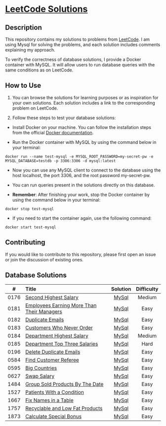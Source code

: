 # [LeetCode Solutions](https://github.com/sdimon13/leetCode)

## Description

This repository contains my solutions to problems from [LeetCode](https://leetcode.com/). I am using Mysql for solving
the
problems, and each solution includes comments explaining my approach.

To verify the correctness of database solutions, I provide a Docker container with MySQL. It will allow users to run
database queries with the same conditions as on LeetCode.

## How to Use

1. You can browse the solutions for learning purposes or as inspiration for your own solutions. Each solution includes a
   link to the corresponding problem on LeetCode.

2. Follow these steps to test your database solutions:

- Install Docker on your machine. You can follow the installation steps from the
  official [Docker documentation](https://docs.docker.com/get-docker/).

- Run the Docker container with MySQL by using the command below in your terminal:

`docker run --name test-mysql -e MYSQL_ROOT_PASSWORD=my-secret-pw -e MYSQL_DATABASE=testdb -p 3306:3306 -d mysql:latest`

- Now you can use any MySQL client to connect to the database using the host localhost, the port 3306, and the root
  password my-secret-pw.

- You can run queries present in the solutions directly on this database.

- **Remember**: After finishing your work, stop the Docker container by using the command below in your terminal:

`docker stop test-mysql`

- If you need to start the container again, use the following command:

`docker start test-mysql`

## Contributing

If you would like to contribute to this repository, please first open an issue or join the discussion of existing ones.

## Database Solutions

|  #   | Title                                                                                                                   |                      Solution                       | Difficulty |
|:----:|:------------------------------------------------------------------------------------------------------------------------|:---------------------------------------------------:|:----------:|
| 0176 | [Second Highest Salary](https://leetcode.com/problems/second-highest-salary/)                                           |           [MySql](second-highest-salary)            |   Medium   |
| 0181 | [Employees Earning More Than Their Managers](https://leetcode.com/problems/employees-earning-more-than-their-managers/) | [MySql](employees-earning-more-than-their-managers) |    Easy    |
| 0182 | [Duplicate Emails](https://leetcode.com/problems/duplicate-emails/)                                                     |              [MySql](duplicate-emails)              |    Easy    |
| 0183 | [Customers Who Never Order](https://leetcode.com/problems/customers-who-never-order/)                                   |         [MySql](customers-who-never-order)          |    Easy    |
| 0184 | [Department Highest Salary](https://leetcode.com/problems/department-highest-salary/)                                   |         [MySql](department-highest-salary)          |   Medium   |
| 0185 | [Department Top Three Salaries](https://leetcode.com/problems/department-top-three-salaries/)                           |       [MySql](department-top-three-salaries)        |    Hard    |
| 0196 | [Delete Duplicate Emails](https://leetcode.com/problems/delete-duplicate-emails/)                                       |          [MySql](delete-duplicate-emails)           |    Easy    |
| 0584 | [Find Customer Referee](https://leetcode.com/problems/find-customer-referee/)                                           |           [MySql](find-customer-referee)            |    Easy    |
| 0595 | [Big Countries](https://leetcode.com/problems/big-countries/)                                                           |               [MySql](big-countries)                |    Easy    |
| 0627 | [Swap Salary](https://leetcode.com/problems/swap-salary/)                                                               |                [MySql](swap-salary)                 |    Easy    |
| 1484 | [Group Sold Products By The Date](https://leetcode.com/problems/group-sold-products-by-the-date/)                       |      [MySql](group-sold-products-by-the-date)       |    Easy    |
| 1527 | [Patients With a Condition](https://leetcode.com/problems/patients-with-a-condition/)                                   |         [MySql](patients-with-a-condition)          |    Easy    |
| 1667 | [Fix Names in a Table](https://leetcode.com/problems/fix-names-in-a-table/)                                             |            [MySql](fix-names-in-a-table)            |    Easy    |
| 1757 | [Recyclable and Low Fat Products](https://leetcode.com/problems/recyclable-and-low-fat-products/)                       |      [MySql](recyclable-and-low-fat-products)       |    Easy    |
| 1873 | [Calculate Special Bonus](https://leetcode.com/problems/calculate-special-bonus/)                                       |          [MySql](calculate-special-bonus)           |    Easy    |
